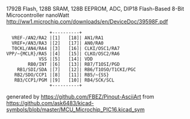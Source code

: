 1792B Flash, 128B SRAM, 128B EEPROM, ADC, DIP18
Flash-Based 8-Bit Microcontroller nanoWatt
http://ww1.microchip.com/downloads/en/DeviceDoc/39598F.pdf


	                +----------+
	  VREF-/AN2/RA2 |[1]   [18]| AN1/RA1
	  VREF+/AN3/RA3 |[2]   [17]| AN0/RA0
	  T0CKL/AN4/RA4 |[3]   [16]| CLKI/OSC1/RA7
	VPP/~{MCLR}/RA5 |[4]   [15]| CLKO/OSC2/RA6
	            VSS |[5]   [14]| VDD
	        RB0/INT |[6]   [13]| RB7/T1OSI/PGD
	    RB1/SDI/SDA |[7]   [12]| RB6/T1OSO/T1CKI/PGC
	   RB2/SDO/CCP1 |[8]   [11]| RB5/~{SS}
	   RB3/CCP1/PGM |[9]   [10]| RB4/SCK/SCL
	                +----------+


generated by https://github.com/FBEZ/Pinout-AsciiArt from https://github.com/ask6483/kicad-symbols/blob/master/MCU_Microchip_PIC16.kicad_sym